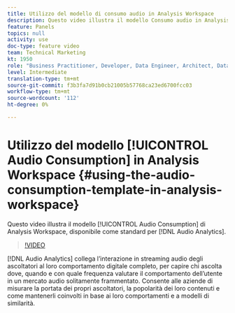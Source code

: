```yaml
---
title: Utilizzo del modello di consumo audio in Analysis Workspace
description: Questo video illustra il modello Consumo audio in Analysis Workspace, disponibile come standard per Audio Analytics.
feature: Panels
topics: null
activity: use
doc-type: feature video
team: Technical Marketing
kt: 1950
role: "Business Practitioner, Developer, Data Engineer, Architect, Data Architect, Administrator, Leader"
level: Intermediate
translation-type: tm+mt
source-git-commit: f3b3fa7d91b0cb21005b57768ca23ed6700fcc03
workflow-type: tm+mt
source-wordcount: '112'
ht-degree: 0%

---
```



# Utilizzo del modello [!UICONTROL Audio Consumption] in Analysis Workspace {#using-the-audio-consumption-template-in-analysis-workspace}

Questo video illustra il modello [!UICONTROL Audio Consumption] di Analysis Workspace, disponibile come standard per [!DNL Audio Analytics].

>[!VIDEO](https://video.tv.adobe.com/v/23901/?quality=12)

[!DNL Audio Analytics] collega l’interazione in streaming audio degli ascoltatori al loro comportamento digitale completo, per capire chi ascolta dove, quando e con quale frequenza valutare il comportamento dell’utente in un mercato audio solitamente frammentato. Consente alle aziende di misurare la portata dei propri ascoltatori, la popolarità dei loro contenuti e come mantenerli coinvolti in base ai loro comportamenti e a modelli di similarità.
